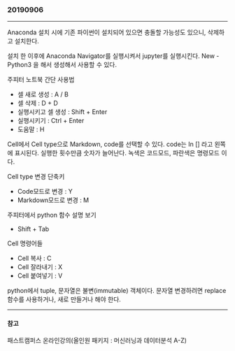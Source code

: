 ### 20190906
---

Anaconda 설치 시에 기존 파이썬이 설치되어 있으면 충돌할 가능성도 있으니, 삭제하고 설치한다.

설치 한 이후에 Anaconda Navigator를 실행시켜서 jupyter를 실행시킨다.
New - Python3 을 해서 생성해서 사용할 수 있다.

주피터 노트북 간단 사용법
- 셀 새로 생성 : A / B
- 셀 삭제 : D + D
- 실행시키고 셀 생성 : Shift + Enter
- 실행시키기 : Ctrl + Enter
- 도움말 : H

Cell에서 Cell type으로 Markdown, code를 선택할 수 있다.
code는 In [] 라고 왼쪽에 표시된다. 실행한 횟수만큼 숫자가 늘어난다.
녹색은 코드모드, 파란색은 명령모드 이다.

Cell type 변경 단축키
- Code모드로 변경 : Y 
- Markdown모드로 변경 : M

주피터에서 python 함수 설명 보기
- Shift + Tab

Cell 명령어들
- Cell 복사 : C
- Cell 잘라내기 : X
- Cell 붙여넣기 : V

python에서 tuple, 문자열은 불변(immutable) 객체이다.
문자열 변경하려면 replace 함수를 사용하거나, 새로 만들거나 해야 한다.

---
#### 참고

패스트캠퍼스 온라인강의(올인원 패키지 : 머신러닝과 데이터분석 A-Z)